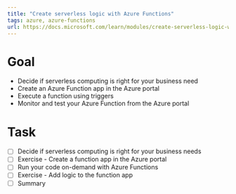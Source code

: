 ```yaml
---
title: "Create serverless logic with Azure Functions"
tags: azure, azure-functions
url: https://docs.microsoft.com/learn/modules/create-serverless-logic-with-azure-functions/index
---
```


# Goal
- Decide if serverless computing is right for your business need
- Create an Azure Function app in the Azure portal
- Execute a function using triggers
- Monitor and test your Azure Function from the Azure portal

# Task
- [ ] Decide if serverless computing is right for your business needs
- [ ] Exercise - Create a function app in the Azure portal
- [ ] Run your code on-demand with Azure Functions
- [ ] Exercise - Add logic to the function app
- [ ] Summary
